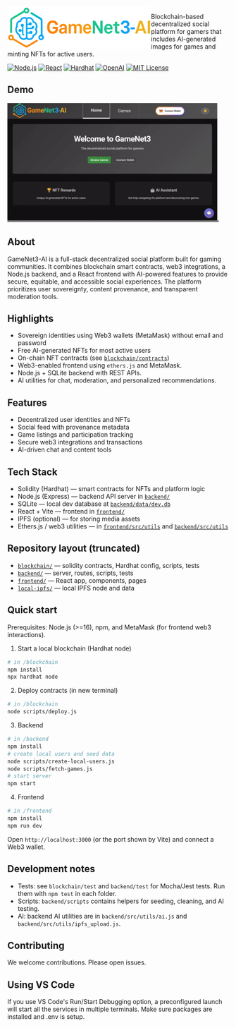 <img src="frontend/public/logo.png" alt="Project logo" height="96" align="left"/>

Blockchain-based decentralized social platform for gamers that includes AI-generated images for games and minting NFTs for active users.

<!-- Badges -->
[![Node.js](https://img.shields.io/badge/Node.js-43853D?style=for-the-badge&logo=node.js&logoColor=white)]()
[![React](https://img.shields.io/badge/React-61DAFB?style=for-the-badge&logo=react&logoColor=black)]()
[![Hardhat](https://img.shields.io/badge/Hardhat-FF6A00?style=for-the-badge&logo=hardhat&logoColor=white)]()
[![OpenAI](https://img.shields.io/badge/OpenAI-000000?style=for-the-badge&logo=openai&logoColor=white)]()
[![MIT License](https://img.shields.io/badge/License-MIT-yellow?style=for-the-badge&logo=github&logoColor=white)](./LICENSE.md)

## Demo

[![Demo Video](assets/demo.gif)](assets/demo.mp4)

## About

GameNet3-AI is a full-stack decentralized social platform built for gaming communities. It combines blockchain smart contracts, web3 integrations, a Node.js backend, and a React frontend with AI-powered features to provide secure, equitable, and accessible social experiences. The platform prioritizes user sovereignty, content provenance, and transparent moderation tools.

## Highlights

- Sovereign identities using Web3 wallets (MetaMask) without email and password
- Free AI-generated NFTs for most active users
- On-chain NFT contracts (see [`blockchain/contracts`](./blockchain/contracts))
- Web3-enabled frontend using `ethers.js` and MetaMask.
- Node.js + SQLite backend with REST APIs.
- AI utilities for chat, moderation, and personalized recommendations.

## Features

- Decentralized user identities and NFTs
- Social feed with provenance metadata
- Game listings and participation tracking
- Secure web3 integrations and transactions
- AI-driven chat and content tools

## Tech Stack

- Solidity (Hardhat) — smart contracts for NFTs and platform logic
- Node.js (Express) — backend API server in [`backend/`](./backend/)
- SQLite — local dev database at [`backend/data/dev.db`](./backend/data/dev.db)
- React + Vite — frontend in [`frontend/`](./frontend/)
- IPFS (optional) — for storing media assets
- Ethers.js / web3 utilities — in [`frontend/src/utils`](./frontend/src/utils) and [`backend/src/utils`](./backend/src/utils)

## Repository layout (truncated)

- [`blockchain/`](./blockchain/) — solidity contracts, Hardhat config, scripts, tests
- [`backend/`](./backend/) — server, routes, scripts, tests
- [`frontend/`](./frontend/) — React app, components, pages
- [`local-ipfs/`](./local-ipfs/) — local IPFS node and data

## Quick start

Prerequisites: Node.js (>=16), npm, and MetaMask (for frontend web3 interactions).

1) Start a local blockchain (Hardhat node)

```bash
# in /blockchain
npm install
npx hardhat node
```

2) Deploy contracts (in new terminal)

```bash
# in /blockchain
node scripts/deploy.js
```

3) Backend

```bash
# in /backend
npm install
# create local users and seed data
node scripts/create-local-users.js
node scripts/fetch-games.js
# start server
npm start
```

4) Frontend

```bash
# in /frontend
npm install
npm run dev
```

Open `http://localhost:3000` (or the port shown by Vite) and connect a Web3 wallet.

## Development notes

- Tests: see `blockchain/test` and `backend/test` for Mocha/Jest tests. Run them with `npm test` in each folder.
- Scripts: `backend/scripts` contains helpers for seeding, cleaning, and AI testing.
- AI: backend AI utilities are in `backend/src/utils/ai.js` and `backend/src/utils/ipfs_upload.js`.

## Contributing

We welcome contributions. Please open issues.

## Using VS Code

If you use VS Code's Run/Start Debugging option, a preconfigured launch will start all the services in multiple terminals. Make sure packages are installed and .env is setup.
